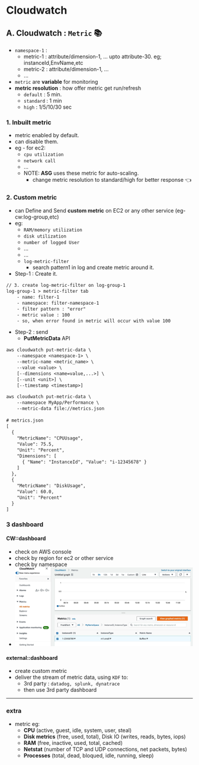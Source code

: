# Cloudwatch
## A. Cloudwatch : `Metric` :books:
- `namespace-1` : 
  - metric-1 : attribute/dimension-1, ... upto attribute-30. eg; instanceId,EnvName,etc
  - metric-2 : attribute/dimension-1, ...
  - ...
- `metric` are **variable** for monitoring
- **metric resolution** : how offer metric get run/refresh
  - `default` : 5 min.
  - `standard` : 1 min
  - `high` : 1/5/10/30 sec
  
### 1. Inbuilt metric
- metric enabled by default.
- can disable them.
- eg - for ec2:
  - `cpu utilization` 
  - `network call`
  - ...
  - NOTE: **ASG** uses these metric for auto-scaling.
    - change metric resolution to standard/high for better response :point_left:
  
### 2. Custom metric 
- can Define and Send **custom metric** on EC2 or any other service (eg- cw:log-group,etc)
- eg:
  - `RAM/memory utilization`
  - `disk utilization`
  - `number of logged User`
  - ...
  - ...
  - `log-metric-filter`
    - search pattern1 in log and create metric around it.
- Step-1 : Create it.
```
// 3. create log-metric-filter on log-group-1
log-group-1 > metric-filter tab
    - name: filter-1
    - namespace: filter-namespace-1
    - filter pattern : "error"
    - metric value : 100
    - so, when error found in metric will occur with value 100
```
    
- Step-2 : send
  - **PutMetricData** API
```
aws cloudwatch put-metric-data \
    --namespace <namespace-1> \
    --metric-name <metric_name> \
    --value <value> \
    [--dimensions <name=value,...>] \
    [--unit <unit>] \
    [--timestamp <timestamp>]

```
```
aws cloudwatch put-metric-data \
    --namespace MyApp/Performance \
    --metric-data file://metrics.json

# metrics.json    
[
  {
    "MetricName": "CPUUsage",
    "Value": 75.5,
    "Unit": "Percent",
    "Dimensions": [
      { "Name": "InstanceId", "Value": "i-12345678" }
    ]
  },
  {
    "MetricName": "DiskUsage",
    "Value": 60.0,
    "Unit": "Percent"
  }
]
```
### 3 dashboard
#### CW::dashboard
- check on AWS console
- check by region for ec2 or other service
- check by namespace
- ![img_1.png](img_1.png)
  
#### external::dashboard
- create custom metric
- deliver the stream of metric data, using `KDF` to:
  - 3rd party : `datadog, splunk, dynatrace`
  - then use 3rd party dashboard

---
### extra
- metric eg:
  - **CPU** (active, guest, idle, system, user, steal)
  - **Disk metrics** (free, used, total), Disk IO (writes, reads, bytes, iops)
  - **RAM** (free, inactive, used, total, cached)
  - **Netstat** (number of TCP and UDP connections, net packets, bytes)
  - **Processes** (total, dead, bloqued, idle, running, sleep)